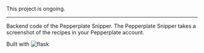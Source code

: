 This project is ongoing.

---

Backend code of the Pepperplate Snipper. The Pepperplate Snipper takes a screenshot of the recipes in your Pepperplate account. 

Built with ![flask][logo]

[logo]: https://www.vectorlogo.zone/logos/pocoo_flask/pocoo_flask-ar21.svg